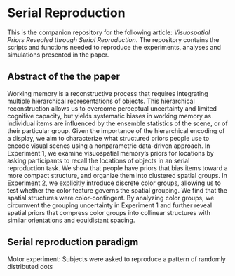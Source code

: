 # Serial Reproduction
This is the companion repository for the following article: *Visuospatial Priors Revealed through Serial Reproduction*. The repository contains the scripts and functions needed to reproduce the experiments, analyses and simulations presented in the paper.

## Abstract of the the paper
Working memory is a reconstructive process that requires integrating multiple hierarchical representations of objects. This hierarchical reconstruction allows us to overcome perceptual uncertainty and limited cognitive capacity, but yields systematic biases in working memory as individual items are influenced by the ensemble statistics of the scene, or of their particular group. Given the importance of the hierarchical encoding of a display, we aim to characterize what structured priors people use to encode visual scenes using a nonparametric data-driven approach. In Experiment 1, we examine visuospatial memory’s priors for locations by asking participants to recall the locations of objects in an serial reproduction task. We show that people have priors that bias items toward a more compact structure, and organize them into clustered spatial groups. In Experiment 2, we explicitly introduce discrete color groups, allowing us to test whether the color feature governs the spatial grouping. We find that the spatial structures were color-contingent. By analyzing color groups, we circumvent the grouping uncertainty in Experiment 1 and further reveal spatial priors that compress color groups into collinear structures with similar orientations and equidistant spacing. 

## Serial reproduction paradigm


Motor experiment: Subjects were asked to reproduce a pattern of randomly distributed dots
